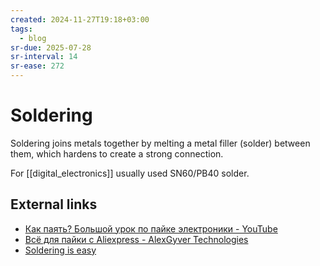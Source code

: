 ```yaml
---
created: 2024-11-27T19:18+03:00
tags:
  - blog
sr-due: 2025-07-28
sr-interval: 14
sr-ease: 272
---
```


# Soldering

Soldering joins metals together by melting a metal filler (solder) between them,
which hardens to create a strong connection.

For [[digital_electronics]] usually used SN60/PB40 solder.

## External links

- [Как паять? Большой урок по пайке электроники - YouTube](https://www.youtube.com/watch?v=h9RTe8-vmxo)
- [Всё для пайки с Aliexpress - AlexGyver Technologies](https://alexgyver.ru/all-for-soldering/)
- [Soldering is easy](https://mightyohm.com/files/soldercomic/FullSolderComic_EN.pdf)

